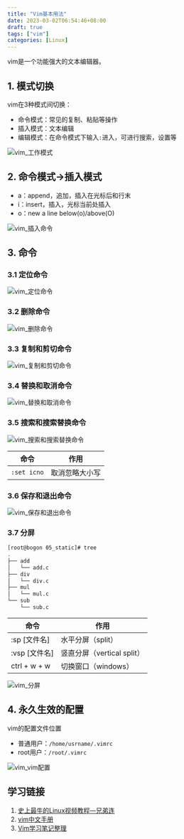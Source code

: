 ```yaml
---
title: "Vim基本用法"
date: 2023-03-02T06:54:46+08:00
draft: true
tags: ["vim"]
categories: [Linux]
---
```


vim是一个功能强大的文本编辑器。

## 1. 模式切换

vim在3种模式间切换：

- 命令模式：常见的复制、粘贴等操作
- 插入模式：文本编辑
- 编辑模式：在命令模式下输入`:`进入，可进行搜索，设置等

![vim_工作模式](vim_工作模式.bmp)

## 2. 命令模式->插入模式

- a：append，追加，插入在光标后和行末
- i：insert，插入，光标当前处插入
- o：new a line below(o)/above(O)

![vim_插入命令](vim_插入命令.bmp)

## 3. 命令

### 3.1 定位命令

![vim_定位命令](vim_定位命令.bmp)

### 3.2 删除命令

![vim_删除命令](vim_删除命令.bmp)

### 3.3 复制和剪切命令

![vim_复制和剪切命令](vim_复制和剪切命令.bmp)

### 3.4 替换和取消命令

![vim_替换和取消命令](vim_替换和取消命令.bmp)

### 3.5 搜索和搜索替换命令

![vim_搜索和搜索替换命令](vim_搜索和搜索替换命令.bmp)

命令 | 作用
---|---
`:set icno` | 取消忽略大小写


### 3.6 保存和退出命令

![vim_保存和退出命令](vim_保存和退出命令.bmp)

### 3.7 分屏

```bash
[root@bogon 05_static]# tree
.
├── add
│   └── add.c
├── div
│   └── div.c
├── mul
│   └── mul.c
└── sub
    └── sub.c
```

命令 | 作用
---|---
:sp [文件名] | 水平分屏（split）
:vsp [文件名] | 竖直分屏（vertical split）
ctrl + w + w | 切换窗口（windows）

![vim_分屏](vim_分屏.bmp)

## 4. 永久生效的配置

vim的配置文件位置

- 普通用户：`/home/usrname/.vimrc`
- root用户：`/root/.vimrc`

![vim_vim配置](vim_vim配置.bmp)

## 学习链接
1. [史上最牛的Linux视频教程—兄弟连](https://www.bilibili.com/video/BV1mW411i7Qf?p=63&vd_source=b6daecdfe358d06b1107a6d13e19fe3f)
2. [vim中文手册](https://vimcdoc.sourceforge.net/doc/quickref.html)
3. [Vim学习笔记整理](https://zhuanlan.zhihu.com/p/129354923)